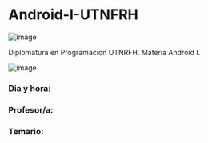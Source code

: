 # Android-I-UTNFRH

![image](https://user-images.githubusercontent.com/78452543/226236513-2fc690f3-e4ec-413d-b126-2fda9755a985.png)

Diplomatura en Programacion UTNRFH. Materia Android I.

![image](https://user-images.githubusercontent.com/78452543/226236590-500308d9-c0ac-4e82-8a84-a6e1b30e0a25.png)

### Dia y hora:

### Profesor/a:

### Temario: 
